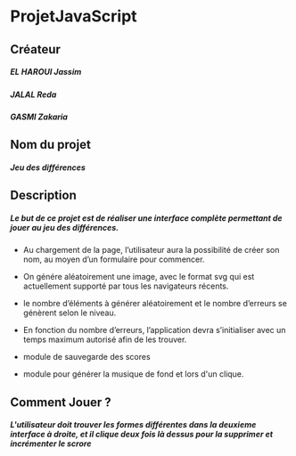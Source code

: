 # ProjetJavaScript

## Créateur

  ##### EL HAROUI Jassim
  ##### JALAL Reda
  ##### GASMI Zakaria
  

## Nom du projet

  ##### Jeu des différences

## Description

##### Le but de ce projet est de réaliser une interface complète permettant de jouer au jeu des différences. 

  * Au chargement de la page, l’utilisateur aura la possibilité de créer son nom, au moyen d’un formulaire pour commencer.
  
  * On génére aléatoirement une image, avec le format svg qui est actuellement supporté par tous les navigateurs récents.

  * le nombre d’éléments à générer aléatoirement et le nombre d’erreurs se génèrent selon le niveau. 
  
  * En fonction du nombre d’erreurs, l’application devra s’initialiser avec un temps maximum autorisé afin de les trouver.
  
  * module de sauvegarde des scores
  
  * module pour générer la musique de fond et lors d'un clique.
  
## Comment Jouer ?

##### L'utilisateur doit trouver les formes différentes dans la deuxieme interface à droite, et il clique deux fois là dessus pour la supprimer et incrémenter le scrore
  

